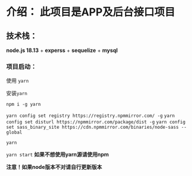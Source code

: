 # 介绍： 此项目是APP及后台接口项目

## 技术栈：
**node.js 18.13** + **experss** + **sequelize** + **mysql**

### 项目启动：
使用 ``yarn``  

安装``yarn``  

``npm i -g yarn``

``yarn config set registry https://registry.npmmirror.com/ -g``
``yarn config set disturl https://npmmirror.com/package/dist -g``
``yarn config set sass_binary_site https://cdn.npmmirror.com/binaries/node-sass --global``

``yarn ``

``yarn start``  **如果不想使用yarn源请使用npm**



**注意！如果node版本不对请自行更新版本**
